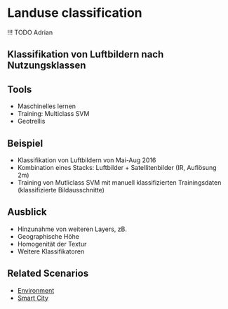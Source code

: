 # Landuse classification

!!! TODO
    Adrian

## Klassifikation von Luftbildern nach Nutzungsklassen

## Tools
- Maschinelles lernen
- Training: Multiclass SVM
- Geotrellis

## Beispiel
- Klassifikation von Luftbildern von Mai-Aug 2016
- Kombination eines Stacks: Luftbilder + Satellitenbilder (IR, Auflösung 2m)
- Training von Mutliclass SVM mit manuell klassifizierten Trainingsdaten (klassifizierte Bildausschnitte)

## Ausblick
- Hinzunahme von weiteren Layers, zB.
- Geographische Höhe
- Homogenität der Textur
- Weitere Klassifikatoren

## Related Scenarios
- [Environment](../scenarios/03_env.md)
- [Smart City](../scenarios/01_city.md)
